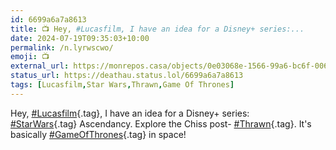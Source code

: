 ```yaml
---
id: 6699a6a7a8613
title: 📺️ Hey, #Lucasfilm, I have an idea for a Disney+ series:...
date: 2024-07-19T09:35:03+10:00
permalink: /n.lyrwscwo/
emoji: 📺️
external_url: https://monrepos.casa/objects/0e03068e-1566-99a6-bc6f-006521737791
status_url: https://deathau.status.lol/6699a6a7a8613
tags: [Lucasfilm,Star Wars,Thrawn,Game Of Thrones]
---
```


Hey, [#Lucasfilm](/tag/lucasfilm){.tag}, I have an idea for a Disney+ series:  
[#StarWars](/tag/star-wars){.tag} Ascendancy. Explore the Chiss post- [#Thrawn](/tag/thrawn){.tag}. It's basically [#GameOfThrones](/tag/game-of-thrones){.tag} in space!
